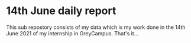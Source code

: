 # 14th June daily report
This sub repostory consists of my data which is my work done in the 14th June 2021 of my internship in GreyCampus.
That's it... 
